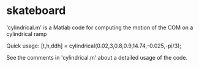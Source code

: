# skateboard
'cylindrical.m' is a Matlab code for computing the motion of the COM on a cylindrical ramp

Quick usage: 
[t,h,ddh] = cylindrical(0.02,3,0.8,0.9,14.74,-0.025,-pi/3);

See the comments in 'cylindrical.m' about a detailed usage of the code. 

